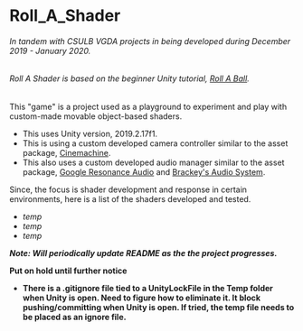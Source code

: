 # Roll_A_Shader
###### In tandem with CSULB VGDA projects in being developed during December 2019 - January 2020.
###### Roll A Shader is based on the beginner Unity tutorial, [Roll A Ball](https://learn.unity.com/project/roll-a-ball-tutorial).

This "game" is a project used as a playground to experiment and play with custom-made movable object-based shaders.
- This uses Unity version, 2019.2.17f1.
- This is using a custom developed camera controller similar to the asset package, [Cinemachine](https://assetstore.unity.com/packages/essentials/cinemachine-79898).
- This also uses a custom developed audio manager similar to the asset package, [Google Resonance Audio](https://resonance-audio.github.io/resonance-audio/develop/unity/getting-started) and [Brackey's Audio System](https://youtu.be/u4tmb4YiTDk).

Since, the focus is shader development and response in certain environments, here is a list of the shaders developed and tested.
- _temp_
- _temp_
- _temp_

_**Note: Will periodically update README as the the project progresses.**_

**Put on hold until further notice**
- **There is a .gitignore file tied to a UnityLockFile in the Temp folder when Unity is open. Need to figure how to eliminate it. It block pushing/committing when Unity is open. If tried, the temp file needs to be placed as an ignore file.**
